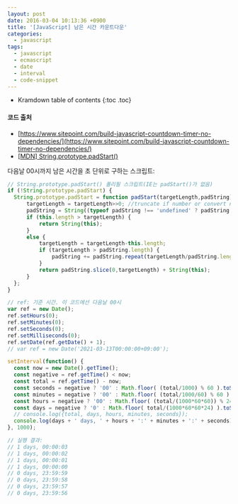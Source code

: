 ```yaml
---
layout: post
date: 2016-03-04 10:13:36 +0900
title: '[JavaScript] 남은 시간 카운트다운'
categories:
  - javascript
tags:
  - javascript
  - ecmascript
  - date
  - interval
  - code-snippet
---
```


* Kramdown table of contents
{:toc .toc}

#### 코드 출처

- [https://www.sitepoint.com/build-javascript-countdown-timer-no-dependencies/](https://www.sitepoint.com/build-javascript-countdown-timer-no-dependencies/)
- [\[MDN\] String.prototype.padStart()](https://developer.mozilla.org/en-US/docs/Web/JavaScript/Reference/Global_Objects/String/padStart)


다음날 00시까지 남은 시간을 초 단위로 구하는 스크립트:

```js
// String.prototype.padStart() 폴리필 스크립트(IE는 padStart()가 없음)
if (!String.prototype.padStart) {
  String.prototype.padStart = function padStart(targetLength,padString) {
      targetLength = targetLength>>0; //truncate if number or convert non-number to 0;
      padString = String((typeof padString !== 'undefined' ? padString : ' '));
      if (this.length > targetLength) {
          return String(this);
      }
      else {
          targetLength = targetLength-this.length;
          if (targetLength > padString.length) {
              padString += padString.repeat(targetLength/padString.length); //append to original to ensure we are longer than needed
          }
          return padString.slice(0,targetLength) + String(this);
      }
  };
}

// ref: 기준 시간. 이 코드에선 다음날 00시
var ref = new Date();
ref.setHours(0);
ref.setMinutes(0);
ref.setSeconds(0);
ref.setMilliseconds(0);
ref.setDate(ref.getDate() + 1);
// var ref = new Date('2021-03-13T00:00:00+09:00');

setInterval(function() {
  const now = new Date().getTime();
  const negative = ref.getTime() < now;
  const total = ref.getTime() - now;
  const seconds = negative ? '00' : Math.floor( (total/1000) % 60 ).toString().padStart(2, '0');
  const minutes = negative ? '00' : Math.floor( (total/1000/60) % 60 ).toString().padStart(2, '0');
  const hours = negative ? '00' : Math.floor( (total/(1000*60*60)) % 24 ).toString().padStart(2, '0');
  const days = negative ? '0' : Math.floor( total/(1000*60*60*24) ).toString();
  // console.log({total, days, hours, minutes, seconds});
  console.log(days + ' days, ' + hours + ':' + minutes + ':' + seconds);
}, 1000);

// 실행 결과:
// 1 days, 00:00:03
// 1 days, 00:00:02
// 1 days, 00:00:01
// 1 days, 00:00:00
// 0 days, 23:59:59
// 0 days, 23:59:58
// 0 days, 23:59:57
// 0 days, 23:59:56
```
